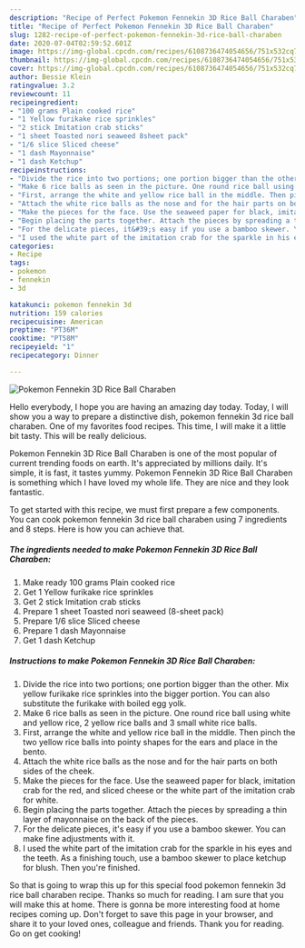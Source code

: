 ```yaml
---
description: "Recipe of Perfect Pokemon Fennekin 3D Rice Ball Charaben"
title: "Recipe of Perfect Pokemon Fennekin 3D Rice Ball Charaben"
slug: 1282-recipe-of-perfect-pokemon-fennekin-3d-rice-ball-charaben
date: 2020-07-04T02:59:52.601Z
image: https://img-global.cpcdn.com/recipes/6108736474054656/751x532cq70/pokemon-fennekin-3d-rice-ball-charaben-recipe-main-photo.jpg
thumbnail: https://img-global.cpcdn.com/recipes/6108736474054656/751x532cq70/pokemon-fennekin-3d-rice-ball-charaben-recipe-main-photo.jpg
cover: https://img-global.cpcdn.com/recipes/6108736474054656/751x532cq70/pokemon-fennekin-3d-rice-ball-charaben-recipe-main-photo.jpg
author: Bessie Klein
ratingvalue: 3.2
reviewcount: 11
recipeingredient:
- "100 grams Plain cooked rice"
- "1 Yellow furikake rice sprinkles"
- "2 stick Imitation crab sticks"
- "1 sheet Toasted nori seaweed 8sheet pack"
- "1/6 slice Sliced cheese"
- "1 dash Mayonnaise"
- "1 dash Ketchup"
recipeinstructions:
- "Divide the rice into two portions; one portion bigger than the other. Mix yellow furikake rice sprinkles into the bigger portion. You can also substitute the furikake with boiled egg yolk."
- "Make 6 rice balls as seen in the picture. One round rice ball using white and yellow rice, 2 yellow rice balls and 3 small white rice balls."
- "First, arrange the white and yellow rice ball in the middle. Then pinch the two yellow rice balls into pointy shapes for the ears and place in the bento."
- "Attach the white rice balls as the nose and for the hair parts on both sides of the cheek."
- "Make the pieces for the face. Use the seaweed paper for black, imitation crab for the red, and sliced cheese or the white part of the imitation crab for white."
- "Begin placing the parts together. Attach the pieces by spreading a thin layer of mayonnaise on the back of the pieces."
- "For the delicate pieces, it&#39;s easy if you use a bamboo skewer. You can make fine adjustments with it."
- "I used the white part of the imitation crab for the sparkle in his eyes and the teeth. As a finishing touch, use a bamboo skewer to place ketchup for blush. Then you&#39;re finished."
categories:
- Recipe
tags:
- pokemon
- fennekin
- 3d

katakunci: pokemon fennekin 3d 
nutrition: 159 calories
recipecuisine: American
preptime: "PT36M"
cooktime: "PT58M"
recipeyield: "1"
recipecategory: Dinner

---
```



![Pokemon Fennekin 3D Rice Ball Charaben](https://img-global.cpcdn.com/recipes/6108736474054656/751x532cq70/pokemon-fennekin-3d-rice-ball-charaben-recipe-main-photo.jpg)

Hello everybody, I hope you are having an amazing day today. Today, I will show you a way to prepare a distinctive dish, pokemon fennekin 3d rice ball charaben. One of my favorites food recipes. This time, I will make it a little bit tasty. This will be really delicious.



Pokemon Fennekin 3D Rice Ball Charaben is one of the most popular of current trending foods on earth. It's appreciated by millions daily. It's simple, it is fast, it tastes yummy. Pokemon Fennekin 3D Rice Ball Charaben is something which I have loved my whole life. They are nice and they look fantastic.


To get started with this recipe, we must first prepare a few components. You can cook pokemon fennekin 3d rice ball charaben using 7 ingredients and 8 steps. Here is how you can achieve that.

<!--inarticleads1-->

##### The ingredients needed to make Pokemon Fennekin 3D Rice Ball Charaben:

1. Make ready 100 grams Plain cooked rice
1. Get 1 Yellow furikake rice sprinkles
1. Get 2 stick Imitation crab sticks
1. Prepare 1 sheet Toasted nori seaweed (8-sheet pack)
1. Prepare 1/6 slice Sliced cheese
1. Prepare 1 dash Mayonnaise
1. Get 1 dash Ketchup




<!--inarticleads2-->

##### Instructions to make Pokemon Fennekin 3D Rice Ball Charaben:

1. Divide the rice into two portions; one portion bigger than the other. Mix yellow furikake rice sprinkles into the bigger portion. You can also substitute the furikake with boiled egg yolk.
1. Make 6 rice balls as seen in the picture. One round rice ball using white and yellow rice, 2 yellow rice balls and 3 small white rice balls.
1. First, arrange the white and yellow rice ball in the middle. Then pinch the two yellow rice balls into pointy shapes for the ears and place in the bento.
1. Attach the white rice balls as the nose and for the hair parts on both sides of the cheek.
1. Make the pieces for the face. Use the seaweed paper for black, imitation crab for the red, and sliced cheese or the white part of the imitation crab for white.
1. Begin placing the parts together. Attach the pieces by spreading a thin layer of mayonnaise on the back of the pieces.
1. For the delicate pieces, it&#39;s easy if you use a bamboo skewer. You can make fine adjustments with it.
1. I used the white part of the imitation crab for the sparkle in his eyes and the teeth. As a finishing touch, use a bamboo skewer to place ketchup for blush. Then you&#39;re finished.




So that is going to wrap this up for this special food pokemon fennekin 3d rice ball charaben recipe. Thanks so much for reading. I am sure that you will make this at home. There is gonna be more interesting food at home recipes coming up. Don't forget to save this page in your browser, and share it to your loved ones, colleague and friends. Thank you for reading. Go on get cooking!
